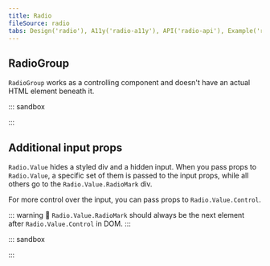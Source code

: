 ```yaml
---
title: Radio
fileSource: radio
tabs: Design('radio'), A11y('radio-a11y'), API('radio-api'), Example('radio-code'), Changelog('radio-changelog')
---
```


## RadioGroup

`RadioGroup` works as a controlling component and doesn't have an actual HTML element beneath it.

::: sandbox

<script lang="tsx">
  export Demo from './examples/radiogroup_example.tsx';
</script>

:::

## Additional input props

`Radio.Value` hides a styled div and a hidden input. When you pass props to `Radio.Value`, a specific set of them is passed to the input props, while all others go to the `Radio.Value.RadioMark` div.

For more control over the input, you can pass props to `Radio.Value.Control`.

::: warning
:rotating_light: `Radio.Value.RadioMark` should always be the next element after `Radio.Value.Control` in DOM.
:::

::: sandbox

<script lang="tsx">
  export Demo from './examples/additional_props_for_input.tsx';
</script>

:::

